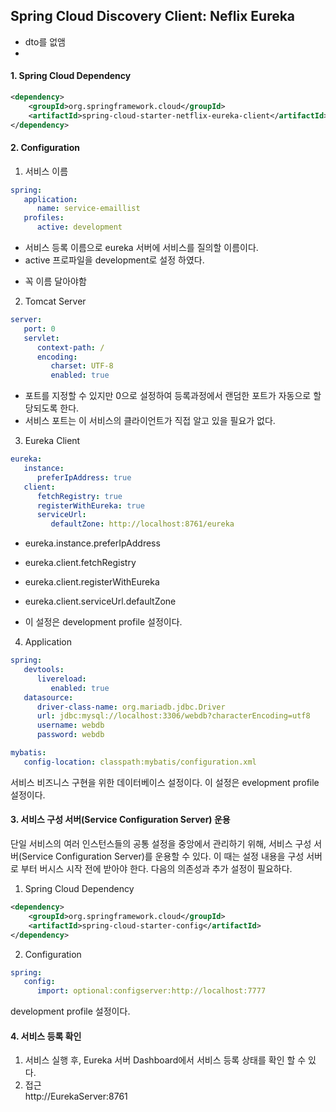 ## Spring Cloud Discovery Client: Neflix Eureka
+ dto를 없앰
+ 

#### 1. Spring Cloud Dependency

```XML
<dependency>
	<groupId>org.springframework.cloud</groupId>
	<artifactId>spring-cloud-starter-netflix-eureka-client</artifactId>
</dependency>
```

#### 2. Configuration

1. 서비스 이름

```yml
spring:
   application:
      name: service-emaillist
   profiles:
      active: development
```

- 서비스 등록 이름으로 eureka 서버에 서비스를 질의할 이름이다.
- active 프로파일을 development로 설정 하였다.
+ 꼭 이름 달아야함


2. Tomcat Server

```yml
server:
   port: 0
   servlet:
      context-path: /
      encoding:
         charset: UTF-8
         enabled: true
```

- 포트를 지정할 수 있지만 0으로 설정하여 등록과정에서 랜덤한 포트가 자동으로 할당되도록 한다.
- 서비스 포트는 이 서비스의 클라이언트가 직접 알고 있을 필요가 없다.


3. Eureka Client
	
```yml
eureka:
   instance:
      preferIpAddress: true
   client:
      fetchRegistry: true
      registerWithEureka: true
      serviceUrl:
         defaultZone: http://localhost:8761/eureka
```

- eureka.instance.preferIpAddress<br>

- eureka.client.fetchRegistry<br>

- eureka.client.registerWithEureka<br>

- eureka.client.serviceUrl.defaultZone<br>

- 이 설정은 development profile 설정이다. 

	
4. Application

```yml
spring:
   devtools:
      livereload:
         enabled: true
   datasource:
      driver-class-name: org.mariadb.jdbc.Driver
      url: jdbc:mysql://localhost:3306/webdb?characterEncoding=utf8
      username: webdb
      password: webdb   

mybatis:
   config-location: classpath:mybatis/configuration.xml
```

서비스 비즈니스 구현을 위한 데이터베이스 설정이다. 이 설정은 evelopment profile 설정이다.

 

#### 3. 서비스 구성 서버(Service Configuration Server) 운용

단일 서비스의 여러 인스턴스들의 공통 설정을 중앙에서 관리하기 위해, 서비스 구성 서버(Service Configuration Server)를 운용할 수 있다. 이 때는 설정 내용을 구성 서버로 부터 버시스 시작 전에 받아야 한다. 다음의 의존성과 추가 설정이 필요하다.

1. Spring Cloud Dependency

```XML
<dependency>
	<groupId>org.springframework.cloud</groupId>
	<artifactId>spring-cloud-starter-config</artifactId>
</dependency>
```

2. Configuration

```yml
spring:
   config:
      import: optional:configserver:http://localhost:7777
```

development profile 설정이다.



#### 4. 서비스 등록 확인

1.	서비스 실행 후, Eureka 서버 Dashboard에서 서비스 등록 상태를 확인 할 수 있다.
2.	접근<br>
	http://EurekaServer:8761

	